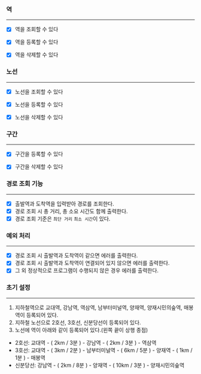 ### 역

---

- [X] 역을 조회할 수 있다
- [X] 역을 등록할 수 있다
- [X] 역을 삭제할 수 있다


### 노선

---

- [X] 노선을 조회할 수 있다
- [X] 노선을 등록할 수 있다
- [X] 노선을 삭제할 수 있다


### 구간

---

- [X] 구간을 등록할 수 있다
- [X] 구간을 삭제할 수 있다


### 경로 조회 기능

---

- [X] 출발역과 도착역을 입력받아 경로를 조회한다.
- [X] 경로 조회 시 총 거리, 총 소요 시간도 함께 출력한다.
- [X] 경로 조회 기준은 `최단 거리` `최소 시간`이 있다.

### 예외 처리

---

- [X] 경로 조회 시 출발역과 도착역이 같으면 에러를 출력한다.
- [X] 경로 조회 시 출발역과 도착역이 연결되어 있지 않으면 에러를 출력한다.
- [X] 그 외 정상적으로 프로그램이 수행되지 않은 경우 에러를 출력한다.

### 초기 설정

---

1. 지하철역으로 교대역, 강남역, 역삼역, 남부터미널역, 양재역, 양재시민의숲역, 매봉역이 등록되어 있다.
2. 지하철 노선으로 2호선, 3호선, 신분당선이 등록되어 있다.
3. 노선에 역이 아래와 같이 등록되어 있다.(왼쪽 끝이 상행 종점)
- 2호선: 교대역 - ( 2km / 3분 ) - 강남역 - ( 2km / 3분 ) - 역삼역
- 3호선: 교대역 - ( 3km / 2분 ) - 남부터미널역 - ( 6km / 5분 ) - 양재역 - ( 1km / 1분 ) - 매봉역
- 신분당선: 강남역 - ( 2km / 8분 ) - 양재역 - ( 10km / 3분 ) - 양재시민의숲역

